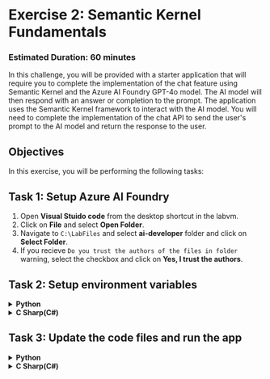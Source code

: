 # **Exercise 2**: Semantic Kernel Fundamentals

### Estimated Duration: 60 minutes

In this challenge, you will be provided with a starter application that will require you to complete the implementation of the chat feature using Semantic Kernel and the Azure AI Foundry GPT-4o model. The AI model will then respond with an answer or completion to the prompt. The application uses the Semantic Kernel framework to interact with the AI model. You will need to complete the implementation of the chat API to send the user's prompt to the AI model and return the response to the user.

## Objectives
In this exercise, you will be performing the following tasks:

## Task 1: Setup Azure AI Foundry

1. Open **Visual Stuido code** from the desktop shortcut in the labvm.
1. Click on **File** and select **Open Folder**.
1. Navigate to `C:\LabFiles` and select **ai-developer** folder and click on **Select Folder**.
1. If you recieve `Do you trust the authors of the files in folder` warning, select the checkbox and click on **Yes, I trust the authors**.

## Task 2: Setup environment variables
<details>
<summary><strong>Python</strong></summary>

1. Navigate to `Python>src` directory and open **.env** file.
1. Navigate to AI Foundry Portal and on Overview page select Azure OpenAI Sercie and copy the endpoint.
1. Paste it besides `AZURE_OPENAI_ENDPOINT`.
    >Note:- Ensure that every value in the **.env** file is enclosed in **double quotes (")**.
1. Copy the API key from AI Foundry Portal and paste it besides `AZURE_OPENAI_API_KEY`.

</details>

<details>
<summary><strong>C Sharp(C#)</strong></summary>

1. Navigate to `Dotnet>src>BlazorAI` directory and open **appsettings.json** file.
1. Navigate to AI Foundry Portal and on Overview page select Azure OpenAI Sercie and copy the endpoint.
1. Paste it besides `AOI_ENDPOINT`.
    >Note:- Ensure that every value in the **.env** file is enclosed in **double quotes (")**.
    >Note:- Ensure that every value in the **.env** file is enclosed in **double quotes (")**.
1. Copy the API key from AI Foundry Portal and paste it besides `AOI_API_KEY`.

</details>

## Task 3: Update the code files and run the app

<details>
<summary><strong>Python</strong></summary>

1. Navigate to `Python>src` directory and open **chat.py** file.
1. Add the following code in the `# Import Modules` section of the file.
    ```
    from semantic_kernel.connectors.ai.chat_completion_client_base import ChatCompletionClientBase
    from semantic_kernel.connectors.ai.open_ai import OpenAIChatPromptExecutionSettings
    import os
    ```
1. Add the following code in the `# Challenge 02 - Chat Completion Service` section of the file.
    ```
    chat_completion_service = AzureChatCompletion(
        deployment_name=os.getenv("AZURE_OPENAI_CHAT_DEPLOYMENT_NAME"),
        api_key=os.getenv("AZURE_OPENAI_API_KEY"),
        endpoint=os.getenv("AZURE_OPENAI_ENDPOINT"),
        service_id="chat-service",
    )
    kernel.add_service(chat_completion_service)
    chat_completion_service = kernel.get_service(type=ChatCompletionClientBase)
    execution_settings = kernel.get_prompt_execution_settings_from_service_id("chat-service")
    ```
1. Add the following code in the `# Start Challenge 02 - Sending a message to the chat completion service by invoking kernel` section of the file.
    ```
    global chat_history
    chat_history.add_user_message(user_input)
    chat_completion = kernel.get_service(type=ChatCompletionClientBase)
    execution_settings = kernel.get_prompt_execution_settings_from_service_id("chat-service")
    response = await chat_completion.get_chat_message_content(
        chat_history=chat_history,
        settings=execution_settings,
        kernel=kernel  # Pass the kernel with the registered plugin
    )
    chat_history.add_assistant_message(str(response))
    ```
1. Add the following code in the `#return result` section of the file.
    ```
    logger.info(f"Response: {response}")
    return response
    ```
1. In case you encounter any indentation error, use the below code:
    ```
    import asyncio
    import logging
    from dotenv import load_dotenv
    from semantic_kernel import Kernel
    from semantic_kernel.connectors.ai.open_ai import AzureChatCompletion, OpenAITextToImage
    from semantic_kernel.connectors.ai.function_choice_behavior import FunctionChoiceBehavior
    from semantic_kernel.connectors.openapi_plugin import OpenAPIFunctionExecutionParameters
    from semantic_kernel.contents.chat_history import ChatHistory
    from semantic_kernel.functions import KernelArguments
    from semantic_kernel.connectors.ai.chat_completion_client_base import ChatCompletionClientBase
    from semantic_kernel.connectors.ai.open_ai import OpenAIChatPromptExecutionSettings
    import os
    #Add Logger
    logger = logging.getLogger(__name__)

    load_dotenv(override=True)

    chat_history = ChatHistory()

    def initialize_kernel():
    #Challene 02 - Add Kernel
    kernel = Kernel()
    #Challenge 02 - Chat Completion Service
    chat_completion_service = AzureChatCompletion(
        deployment_name=os.getenv("AZURE_OPENAI_CHAT_DEPLOYMENT_NAME"),
        api_key=os.getenv("AZURE_OPENAI_API_KEY"),
        endpoint=os.getenv("AZURE_OPENAI_ENDPOINT"),
        service_id="chat-service",
    )
    kernel.add_service(chat_completion_service)
    chat_completion_service = kernel.get_service(type=ChatCompletionClientBase)
    execution_settings = kernel.get_prompt_execution_settings_from_service_id("chat-service")
    return kernel

    async def process_message(user_input):
        kernel = initialize_kernel()

        #Challenge 03 and 04 - Services Required
        #Challenge 03 - Create Prompt Execution Settings



        # Challenge 03 - Add Time Plugin
        # Placeholder for Time plugin

        # Challenge 04 - Import OpenAPI Spec
        # Placeholder for OpenAPI plugin


        # Challenge 05 - Add Search Plugin


        # Challenge 06- Semantic kernel filters

        # Challenge 07 - Text To Image Plugin
        # Placeholder for Text To Image plugin

        # Start Challenge 02 - Sending a message to the chat completion service by invoking kernel

        #return result

    def reset_chat_history():
        global chat_history
        chat_history = ChatHistory()
    ```
1. Right click on `Python>src` in the left pane and select **Open in Integrated Terminal**.
1. Use the following command to run the app:
    ```
    streamlit run app.py
    ```
1. If you are asked for any email to register, feel free to use the below provided email:
    ```
    test@gmail.com
    ```
1. If the app does not open automatically in the browser, you can access it using the following **URL**:
    ```
    http://localhost:8501
    ```

</details>

<details>
<summary><strong>C Sharp(C#)</strong></summary>

1. Navigate to `Dotnet>src>BlazorAI>Components>Pages` directory and open **Chat.razor.cs** file.

</details>